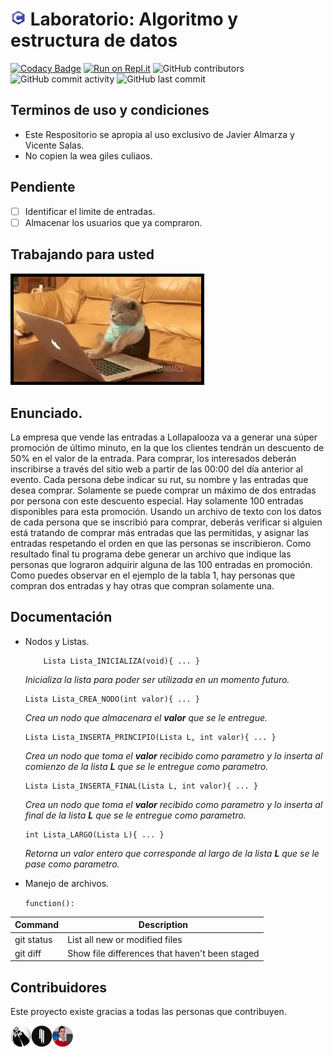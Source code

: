 # <span><img src="sourceImgs/a.png" width="25" alt="[c logo]"></span> Laboratorio: Algoritmo y estructura de datos

[![Codacy Badge](https://api.codacy.com/project/badge/Grade/13f922c7c8514fb295a0845687878d2e)](https://app.codacy.com/manual/JajoScript/LaboratorioC?utm_source=github.com&utm_medium=referral&utm_content=JajoScript/LaboratorioC&utm_campaign=Badge_Grade_Dashboard)
[![Run on Repl.it](https://repl.it/badge/github/JajoScript/LaboratorioC)](https://repl.it/github/JajoScript/LaboratorioC)
![GitHub contributors](https://img.shields.io/github/contributors/JajoScript/LaboratorioC?color=green)
![GitHub commit activity](https://img.shields.io/github/commit-activity/m/Jajoscript/LaboratorioC)
![GitHub last commit](https://img.shields.io/github/last-commit/JajoScript/LaboratorioC)

## Terminos de uso y condiciones
*   Este Respositorio se apropia al uso exclusivo de Javier Almarza y Vicente Salas.
*   No copien la wea giles culiaos.

## Pendiente
- [ ] Identificar el limite de entradas.
- [ ] Almacenar los usuarios que ya compraron.

## Trabajando para usted
<img src="./sourceImgs/a.gif" width="300" alt="gato trabajando" style="border:solid 5px black;">

## Enunciado.
La empresa que vende las entradas a Lollapalooza va a generar una súper promoción de último minuto, en la que los clientes tendrán un descuento de 50% en el valor de la entrada. Para comprar, los interesados deberán inscribirse a través del sitio web a partir de las 00:00 del día anterior al evento. Cada persona debe indicar su rut, su nombre y las entradas que desea comprar. Solamente se puede comprar un máximo de dos entradas por persona con este descuento especial. Hay solamente 100 entradas disponibles para esta promoción. Usando un archivo de texto con los datos de cada persona que se inscribió para comprar, deberás verificar si alguien está tratando de comprar más entradas que las permitidas, y asignar las entradas respetando el orden en que las personas se inscribieron. Como resultado final tu programa debe generar un archivo que indique las personas que lograron adquirir alguna de las 100 entradas en promoción. Como puedes observar en el ejemplo de la tabla 1, hay personas que compran dos entradas y hay otras que compran solamente una.

## Documentación
*   Nodos y Listas.
    
    ```
        Lista Lista_INICIALIZA(void){ ... }
    ```
    
    *Inicializa la lista para poder ser utilizada en un momento futuro.*   

        Lista Lista_CREA_NODO(int valor){ ... }
    
    *Crea un nodo que almacenara el **valor** que se le entregue.*

        Lista Lista_INSERTA_PRINCIPIO(Lista L, int valor){ ... }

    *Crea un nodo que toma el **valor** recibido como parametro y lo inserta al comienzo de la lista **L** que se le entregue como parametro.*

        Lista Lista_INSERTA_FINAL(Lista L, int valor){ ... }
    
    *Crea un nodo que toma el **valor** recibido como parametro y lo inserta al final de la lista **L** que se le entregue como parametro.*

        int Lista_LARGO(Lista L){ ... }
    
    *Retorna un valor entero que corresponde al largo de la lista **L** que se le pase como parametro.*


*   Manejo de archivos.
    
    `function():`
    
| Command | Description |
| --- | --- |
| git status | List all new or modified files |
| git diff | Show file differences that haven't been staged |

## Contribuidores
Este proyecto existe gracias a todas las personas que contribuyen.

<img src="./sourceImgs/b.png" width="100"/>

